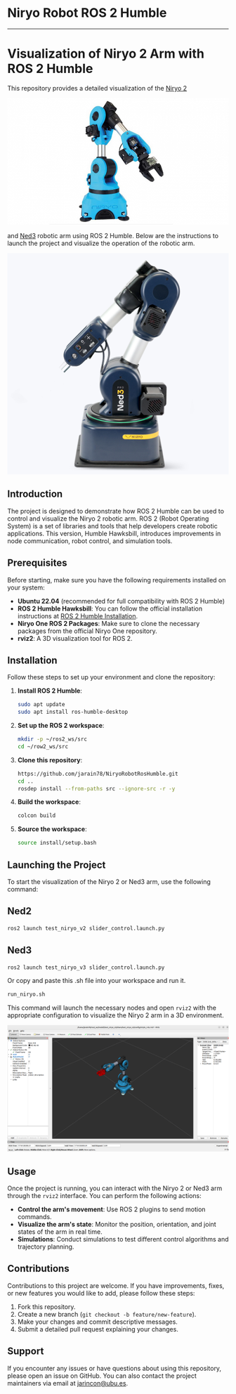 # Niryo Robot ROS 2 Humble



---

# Visualization of Niryo 2 Arm with ROS 2 Humble

This repository provides a detailed visualization of the [Niryo 2](https://www.youtube.com/watch?v=j6B_Yxa1IJQ)

![Descripción de la imagen](media/3074021.jpeg)

and [Ned3](https://www.youtube.com/watch?v=RqCxjRdR3tw) robotic arm using ROS 2 Humble. Below are the instructions to launch the project and visualize the operation of the robotic arm.

![Descripción de la imagen](media/1-Ned3Pro-hero-2000-1.webp)


## Introduction

The project is designed to demonstrate how ROS 2 Humble can be used to control and visualize the Niryo 2 robotic arm. ROS 2 (Robot Operating System) is a set of libraries and tools that help developers create robotic applications. This version, Humble Hawksbill, introduces improvements in node communication, robot control, and simulation tools.

## Prerequisites

Before starting, make sure you have the following requirements installed on your system:

- **Ubuntu 22.04** (recommended for full compatibility with ROS 2 Humble)
- **ROS 2 Humble Hawksbill**: You can follow the official installation instructions at [ROS 2 Humble Installation](https://docs.ros.org/en/humble/Installation.html).
- **Niryo One ROS 2 Packages**: Make sure to clone the necessary packages from the official Niryo One repository.
- **rviz2**: A 3D visualization tool for ROS 2.

## Installation

Follow these steps to set up your environment and clone the repository:

1. **Install ROS 2 Humble**:

    ```sh
    sudo apt update
    sudo apt install ros-humble-desktop
    ```

2. **Set up the ROS 2 workspace**:

    ```sh
    mkdir -p ~/ros2_ws/src
    cd ~/row2_ws/src
    ```

3. **Clone this repository**:

    ```sh
    https://github.com/jarain78/NiryoRobotRosHumble.git
    cd ..
    rosdep install --from-paths src --ignore-src -r -y
    ```

4. **Build the workspace**:

    ```sh
    colcon build
    ```

5. **Source the workspace**:

    ```sh
    source install/setup.bash
    ```

## Launching the Project

To start the visualization of the Niryo 2 or Ned3 arm, use the following command:

## Ned2

```sh
ros2 launch test_niryo_v2 slider_control.launch.py
```

## Ned3

```sh
ros2 launch test_niryo_v3 slider_control.launch.py
```

Or copy and paste this .sh file into your workspace and run it.

```sh
run_niryo.sh
```




This command will launch the necessary nodes and open `rviz2` with the appropriate configuration to visualize the Niryo 2 arm in a 3D environment.

![Descripción de la imagen](media/NiryoOne.png)




## Usage

Once the project is running, you can interact with the Niryo 2 or Ned3 arm through the `rviz2` interface. You can perform the following actions:

- **Control the arm's movement**: Use ROS 2 plugins to send motion commands.
- **Visualize the arm's state**: Monitor the position, orientation, and joint states of the arm in real time.
- **Simulations**: Conduct simulations to test different control algorithms and trajectory planning.

## Contributions

Contributions to this project are welcome. If you have improvements, fixes, or new features you would like to add, please follow these steps:

1. Fork this repository.
2. Create a new branch (`git checkout -b feature/new-feature`).
3. Make your changes and commit descriptive messages.
4. Submit a detailed pull request explaining your changes.

## Support

If you encounter any issues or have questions about using this repository, please open an issue on GitHub. You can also contact the project maintainers via email at [jarincon@ubu.es](jarincon@ubu.es).


